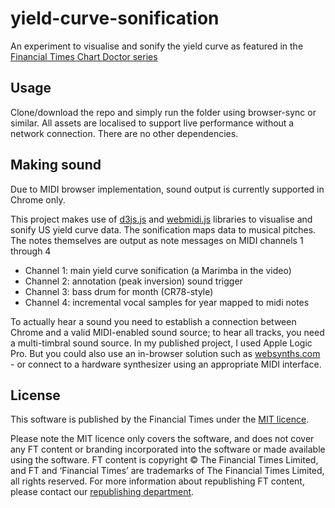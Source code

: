 # yield-curve-sonification

An experiment to visualise and sonify the yield curve as featured in the [Financial Times Chart Doctor series](https://www.ft.com/content/80269930-40c3-11e9-b896-fe36ec32aece)

## Usage

Clone/download the repo and simply run the folder using browser-sync or similar. All assets are localised to support live performance without a network connection. There are no other dependencies.

## Making sound

Due to MIDI browser implementation, sound output is currently supported in Chrome only.

This project makes use of [d3js.js](https://d3js.org/) and [webmidi.js](https://github.com/djipco/webmidi) libraries to visualise and sonify US yield curve data. The sonification maps data to musical pitches. The notes themselves are output as note messages on MIDI channels 1 through 4

- Channel 1: main yield curve sonification (a Marimba in the video)
- Channel 2: annotation (peak inversion) sound trigger
- Channel 3: bass drum for month (CR78-style)
- Channel 4: incremental vocal samples for year mapped to midi notes

To actually hear a sound you need to establish a connection between Chrome and a valid MIDI-enabled sound source; to hear all tracks, you need a multi-timbral sound source. In my published project, I used Apple Logic Pro. But you could also use an in-browser solution such as [websynths.com](https://websynths.com/) - or connect to a hardware synthesizer using an appropriate MIDI interface.

## License

This software is published by the Financial Times under the [MIT licence](https://opensource.org/licenses/MIT).

Please note the MIT licence only covers the software, and does not cover any FT content or branding incorporated into the software or made available using the software. FT content is copyright © The Financial Times Limited, and FT and ‘Financial Times’ are trademarks of The Financial Times Limited, all rights reserved. For more information about republishing FT content, please contact our [republishing department](https://enterprise.ft.com/en-gb/services/republishing/).

